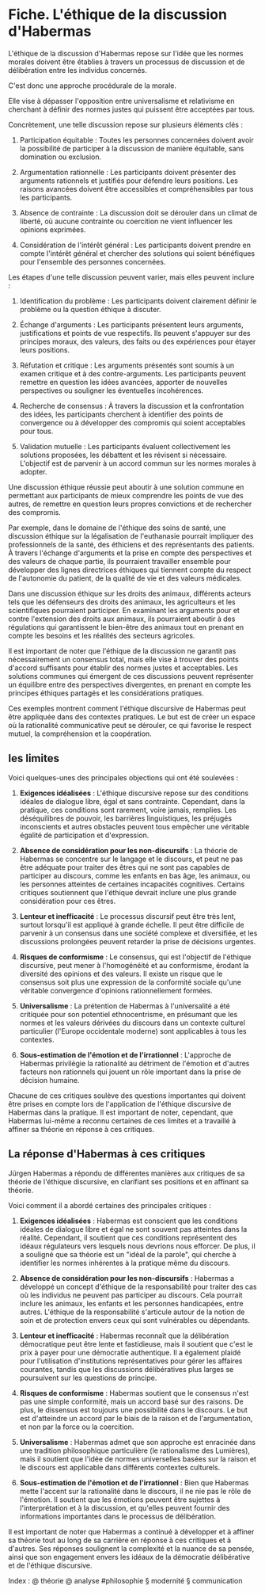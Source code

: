 # Fiche. L'éthique de la discussion d'Habermas

L'éthique de la discussion d'Habermas repose sur l'idée que les normes morales doivent être établies à travers un processus de discussion et de délibération entre les individus concernés. 

C'est donc une approche procédurale de la morale.

Elle vise à dépasser l'opposition entre universalisme et relativisme en cherchant à définir des normes justes qui puissent être acceptées par tous.

Concrètement, une telle discussion repose sur plusieurs éléments clés :

1. Participation équitable : Toutes les personnes concernées doivent avoir la possibilité de participer à la discussion de manière équitable, sans domination ou exclusion.

2. Argumentation rationnelle : Les participants doivent présenter des arguments rationnels et justifiés pour défendre leurs positions. Les raisons avancées doivent être accessibles et compréhensibles par tous les participants.

3. Absence de contrainte : La discussion doit se dérouler dans un climat de liberté, où aucune contrainte ou coercition ne vient influencer les opinions exprimées.

4. Considération de l'intérêt général : Les participants doivent prendre en compte l'intérêt général et chercher des solutions qui soient bénéfiques pour l'ensemble des personnes concernées.

Les étapes d'une telle discussion peuvent varier, mais elles peuvent inclure :

1. Identification du problème : Les participants doivent clairement définir le problème ou la question éthique à discuter.

2. Échange d'arguments : Les participants présentent leurs arguments, justifications et points de vue respectifs. Ils peuvent s'appuyer sur des principes moraux, des valeurs, des faits ou des expériences pour étayer leurs positions.

3. Réfutation et critique : Les arguments présentés sont soumis à un examen critique et à des contre-arguments. Les participants peuvent remettre en question les idées avancées, apporter de nouvelles perspectives ou souligner les éventuelles incohérences.

4. Recherche de consensus : À travers la discussion et la confrontation des idées, les participants cherchent à identifier des points de convergence ou à développer des compromis qui soient acceptables pour tous.

5. Validation mutuelle : Les participants évaluent collectivement les solutions proposées, les débattent et les révisent si nécessaire. L'objectif est de parvenir à un accord commun sur les normes morales à adopter.

Une discussion éthique réussie peut aboutir à une solution commune en permettant aux participants de mieux comprendre les points de vue des autres, de remettre en question leurs propres convictions et de rechercher des compromis. 

Par exemple, dans le domaine de l'éthique des soins de santé, une discussion éthique sur la légalisation de l'euthanasie pourrait impliquer des professionnels de la santé, des éthiciens et des représentants des patients. À travers l'échange d'arguments et la prise en compte des perspectives et des valeurs de chaque partie, ils pourraient travailler ensemble pour développer des lignes directrices éthiques qui tiennent compte du respect de l'autonomie du patient, de la qualité de vie et des valeurs médicales.

Dans une discussion éthique sur les droits des animaux, différents acteurs tels que les défenseurs des droits des animaux, les agriculteurs et les scientifiques pourraient participer. En examinant les arguments pour et contre l'extension des droits aux animaux, ils pourraient aboutir à des régulations qui garantissent le bien-être des animaux tout en prenant en compte les besoins et les réalités des secteurs agricoles.

Il est important de noter que l'éthique de la discussion ne garantit pas nécessairement un consensus total, mais elle vise à trouver des points d'accord suffisants pour établir des normes justes et acceptables. Les solutions communes qui émergent de ces discussions peuvent représenter un équilibre entre des perspectives divergentes, en prenant en compte les principes éthiques partagés et les considérations pratiques.

Ces exemples montrent comment l'éthique discursive de Habermas peut être appliquée dans des contextes pratiques. Le but est de créer un espace où la rationalité communicative peut se dérouler, ce qui favorise le respect mutuel, la compréhension et la coopération.

## les limites

Voici quelques-unes des principales objections qui ont été soulevées :

1. **Exigences idéalisées** : L'éthique discursive repose sur des conditions idéales de dialogue libre, égal et sans contrainte. Cependant, dans la pratique, ces conditions sont rarement, voire jamais, remplies. Les déséquilibres de pouvoir, les barrières linguistiques, les préjugés inconscients et autres obstacles peuvent tous empêcher une véritable égalité de participation et d'expression.

2. **Absence de considération pour les non-discursifs** : La théorie de Habermas se concentre sur le langage et le discours, et peut ne pas être adéquate pour traiter des êtres qui ne sont pas capables de participer au discours, comme les enfants en bas âge, les animaux, ou les personnes atteintes de certaines incapacités cognitives. Certains critiques soutiennent que l'éthique devrait inclure une plus grande considération pour ces êtres.

3. **Lenteur et inefficacité** : Le processus discursif peut être très lent, surtout lorsqu'il est appliqué à grande échelle. Il peut être difficile de parvenir à un consensus dans une société complexe et diversifiée, et les discussions prolongées peuvent retarder la prise de décisions urgentes.

4. **Risques de conformisme** : Le consensus, qui est l'objectif de l'éthique discursive, peut mener à l'homogénéité et au conformisme, érodant la diversité des opinions et des valeurs. Il existe un risque que le consensus soit plus une expression de la conformité sociale qu'une véritable convergence d'opinions rationnellement formées.

5. **Universalisme** : La prétention de Habermas à l'universalité a été critiquée pour son potentiel ethnocentrisme, en présumant que les normes et les valeurs dérivées du discours dans un contexte culturel particulier (l'Europe occidentale moderne) sont applicables à tous les contextes.

6. **Sous-estimation de l'émotion et de l'irrationnel** : L'approche de Habermas privilégie la rationalité au détriment de l'émotion et d'autres facteurs non rationnels qui jouent un rôle important dans la prise de décision humaine.

Chacune de ces critiques soulève des questions importantes qui doivent être prises en compte lors de l'application de l'éthique discursive de Habermas dans la pratique. Il est important de noter, cependant, que Habermas lui-même a reconnu certaines de ces limites et a travaillé à affiner sa théorie en réponse à ces critiques.

## La réponse d'Habermas à ces critiques

Jürgen Habermas a répondu de différentes manières aux critiques de sa théorie de l'éthique discursive, en clarifiant ses positions et en affinant sa théorie. 

Voici comment il a abordé certaines des principales critiques :

1. **Exigences idéalisées** : Habermas est conscient que les conditions idéales de dialogue libre et égal ne sont souvent pas atteintes dans la réalité. Cependant, il soutient que ces conditions représentent des idéaux régulateurs vers lesquels nous devrions nous efforcer. De plus, il a souligné que sa théorie est un "idéal de la parole", qui cherche à identifier les normes inhérentes à la pratique même du discours.

2. **Absence de considération pour les non-discursifs** : Habermas a développé un concept d'éthique de la responsabilité pour traiter des cas où les individus ne peuvent pas participer au discours. Cela pourrait inclure les animaux, les enfants et les personnes handicapées, entre autres. L'éthique de la responsabilité s'articule autour de la notion de soin et de protection envers ceux qui sont vulnérables ou dépendants.

3. **Lenteur et inefficacité** : Habermas reconnaît que la délibération démocratique peut être lente et fastidieuse, mais il soutient que c'est le prix à payer pour une démocratie authentique. Il a également plaidé pour l'utilisation d'institutions représentatives pour gérer les affaires courantes, tandis que les discussions délibératives plus larges se poursuivent sur les questions de principe.

4. **Risques de conformisme** : Habermas soutient que le consensus n'est pas une simple conformité, mais un accord basé sur des raisons. De plus, le dissensus est toujours une possibilité dans le discours. Le but est d'atteindre un accord par le biais de la raison et de l'argumentation, et non par la force ou la coercition.

5. **Universalisme** : Habermas admet que son approche est enracinée dans une tradition philosophique particulière (le rationalisme des Lumières), mais il soutient que l'idée de normes universelles basées sur la raison et le discours est applicable dans différents contextes culturels.

6. **Sous-estimation de l'émotion et de l'irrationnel** : Bien que Habermas mette l'accent sur la rationalité dans le discours, il ne nie pas le rôle de l'émotion. Il soutient que les émotions peuvent être sujettes à l'interprétation et à la discussion, et qu'elles peuvent fournir des informations importantes dans le processus de délibération.

Il est important de noter que Habermas a continué à développer et à affiner sa théorie tout au long de sa carrière en réponse à ces critiques et à d'autres. Ses réponses soulignent la complexité et la nuance de sa pensée, ainsi que son engagement envers les idéaux de la démocratie délibérative et de l'éthique discursive.

Index : @ théorie @ analyse #philosophie § modernité § communication

